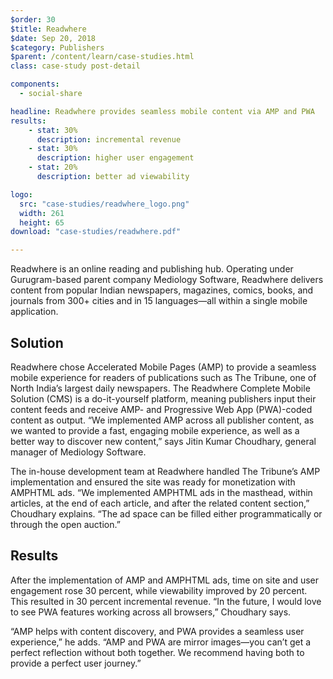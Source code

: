 ```yaml
---
$order: 30
$title: Readwhere
$date: Sep 20, 2018
$category: Publishers
$parent: /content/learn/case-studies.html
class: case-study post-detail

components:
  - social-share

headline: Readwhere provides seamless mobile content via AMP and PWA
results:
    - stat: 30%
      description: incremental revenue
    - stat: 30% 
      description: higher user engagement
    - stat: 20%
      description: better ad viewability

logo:
  src: "case-studies/readwhere_logo.png"
  width: 261
  height: 65
download: "case-studies/readwhere.pdf"

---
```



<div class="img-left">
    <amp-img width="508" height="1004" layout="responsive" src="/static/img/case-studies/readwhere_1.png"></amp-img>
</div>

Readwhere is an online reading and publishing hub. Operating under Gurugram-based parent company Mediology Software, Readwhere delivers content from popular Indian newspapers, magazines, comics, books, and journals from 300+ cities and in 15 languages—all within a single mobile application.

## Solution

Readwhere chose Accelerated Mobile Pages (AMP) to provide a seamless mobile experience for readers of publications such as The Tribune, one of North India’s largest daily newspapers. The Readwhere Complete Mobile Solution (CMS) is a do-it-yourself platform, meaning publishers input their content feeds and receive AMP- and Progressive Web App (PWA)-coded content as output. “We implemented AMP across all publisher content, as we wanted to provide a fast, engaging mobile experience, as well as a better way to discover new content,” says Jitin Kumar Choudhary, general manager of Mediology Software.
 
The in-house development team at Readwhere handled The Tribune’s AMP implementation and ensured the site was ready for monetization with AMPHTML ads. “We implemented AMPHTML ads in the masthead, within articles, at the end of each article, and after the related content section,” Choudhary explains. “The ad space can be filled either programmatically or through the open auction.”


<div class="img-right">
    <amp-img width="530" height="1042" layout="responsive" src="/static/img/case-studies/readwhere_2.png"></amp-img>
</div>

## Results

After the implementation of AMP and AMPHTML ads, time on site and user engagement rose 30 percent, while viewability improved by 20 percent. This resulted in 30 percent incremental revenue. “In the future, I would love to see PWA features working across all browsers,” Choudhary says.
 
“AMP helps with content discovery, and PWA provides a seamless user experience,” he adds. “AMP and PWA are mirror images—you can’t get a perfect reflection without both together. We recommend having both to provide a perfect user journey.”
